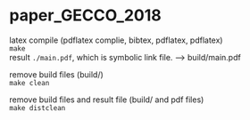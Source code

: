 # paper_GECCO_2018
latex compile (pdflatex complie, bibtex, pdflatex, pdflatex)  
`make`  
result `./main.pdf`, which is symbolic link file. --> build/main.pdf  

remove build files (build/)  
`make clean`  

remove build files and result file (build/ and pdf files)  
`make distclean`
